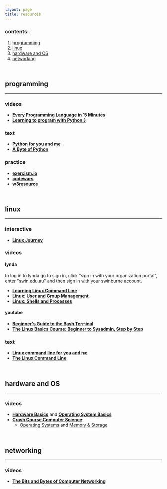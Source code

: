 ```yaml
---
layout: page
title: resources
---
```

### contents:
1. [programming](#programming)
1. [linux](#linux)
1. [hardware and OS](#hardware-and-os)
1. [networking](#networking)
<!-- 1. [hacking](#hacking) -->

<br/>

## programming
---

### videos

* [__Every Programming Language in 15 Minutes__](https://www.youtube.com/watch?v=duhDovqHbEs)
* [__Learning to program with Python 3__](https://www.youtube.com/playlist?list=PLQVvvaa0QuDeAams7fkdcwOGBpGdHpXln)

### text

* [__Python for you and me__](https://pymbook.readthedocs.io/en/latest/)
* [__A Byte of Python__](https://python.swaroopch.com/first_steps.html)

### practice

* [__exercism.io__](https://exercism.io)
* [__codewars__](https://codewars.com)
* [__w3resource__](https://www.w3resource.com/python-exercises/)

<br/>

## linux
---

### interactive

* [__Linux Journey__](https://linuxjourney.com)

### videos

#### lynda

to log in to lynda go to sign in, click "sign in with your organization portal", enter "swin.edu.au" and then sign in with your swinburne account.

* [__Learning Linux Command Line__](https://www.lynda.com/Linux-tutorials/Learning-Linux-Command-Line/753913-2.html)
* [__Linux: User and Group Management__](https://www.lynda.com/Linux-tutorials/Linux-User-Group-Management/517443-2.html)
* [__Linux: Shells and Processes__](https://www.lynda.com/Linux-tutorials/Linux-Shells-Processes/554398-2.html)

#### youtube

* [__Beginner's Guide to the Bash Terminal__](https://www.youtube.com/watch?v=oxuRxtrO2Ag)
* [__The Linux Basics Course: Beginner to Sysadmin, Step by Step__](https://www.youtube.com/playlist?list=PLtK75qxsQaMLZSo7KL-PmiRarU7hrpnwK)

### text

* [__Linux command line for you and me__](https://lym.readthedocs.io/en/latest/)
* [__The Linux Command Line__](http://linuxcommand.org/tlcl.php)

<br/>

## hardware and OS
---

### videos

* [__Hardware Basics__](https://www.youtube.com/watch?v=9-KUm9YpPm0) and [__Operating System Basics__](https://www.youtube.com/watch?v=9GDX-IyZ_C8)
* [__Crash Course Computer Science__](https://www.youtube.com/playlist?list=PL8dPuuaLjXtNlUrzyH5r6jN9ulIgZBpdo): 
    * [Operating Systems](https://www.youtube.com/watch?v=26QPDBe-NB8&list=PL8dPuuaLjXtNlUrzyH5r6jN9ulIgZBpdo) and [Memory & Storage](https://www.youtube.com/watch?v=TQCr9RV7twk&list=PL8dPuuaLjXtNlUrzyH5r6jN9ulIgZBpdo)

<br/>

## networking
---

### videos

* [__The Bits and Bytes of Computer Networking__](https://www.coursera.org/learn/computer-networking)

<br/>

<!-- ## hacking
---

### youtube

* [LiveOverflow](https://www.youtube.com/channel/UClcE-kVhqyiHCcjYwcpfj9w)
* [John Hammond](https://www.youtube.com/channel/UCVeW9qkBjo3zosnqUbG7CFw)

### practice

* [OverTheWire](https://overthewire.org/wargames/)
* [SmashTheStack](http://smashthestack.org)
* [cryptopals](https://cryptopals.com) -->